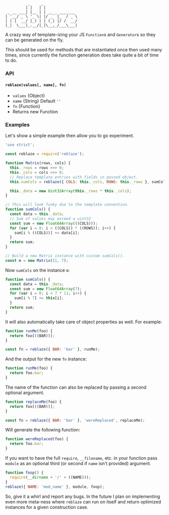```
          _     _
         | |   | |
 _ __ ___| |__ | | __ _ _______
| '__/ _ \ '_ \| |/ _` |_  / _ \
| | |  __/ |_) | | (_| |/ /  __/
|_|  \___|_.__/|_|\__,_/___\___|
```

A crazy way of template-izing your JS `Function`s and `Generator`s so they can
be generated on the fly.

This should be used for methods that are instantiated once then used many
times, since currently the function generation does take quite a bit of time to
do.

### API

#### `reblaze(values[, name], fn)`

* `values` {Object}
* `name` {String} Default `''`
* `fn` {Function}
* Returns new Function

### Examples

Let's show a simple example then allow you to go experiment.

```javascript
'use strict';

const reblaze = require('reblaze');

function Matrix(rows, cols) {
  this._rows = rows >>> 0;
  this._cols = cols >>> 0;
  // Replace template entries with fields in passed object.
  this.sumCols = reblaze({ COLS: this._cols, ROWS: this._rows }, sumCols);

  this._data = new Uint32Array(this._rows * this._cols);
}

// This will look funky due to the template convention.
function sumCols() {
  const data = this._data;
  // Sum of values may exceed a uint32
  const sum = new Float64Array(((COLS)));
  for (var i = 0; i < ((COLS)) * ((ROWS)); i++) {
    sum[i % ((COLS))] += data[i];
  }
  return sum;
}

// Build a new Matrix instance with custom sumCols().
const m = new Matrix(11, 7);
```

Now `sumCols` on the instance `m`:

```javascript
function sumCols() {
  const data = this._data;
  const sum = new Float64Array(7);
  for (var i = 0; i < 7 * 11; i++) {
    sum[i % 7] += this[i];
  }
  return sum;
}
```

It will also automatically take care of object properties as well. For example:

```javascript
function runMe(foo) {
  return foo[((BAR))];
}

const fn = reblaze({ BAR: 'bar' }, runMe);
```

And the output for the new `fn` instance:

```javascript
function runMe(foo) {
  return foo.bar;
}
```

The name of the function can also be replaced by passing a second optional
argument.

```javascript
function replaceMe(foo) {
  return foo[((BAR))];
}

const fn = reblaze({ BAR: 'bar' }, 'wereReplaced', replaceMe);
```

Will generate the following function:

```javascript
function wereReplaced(foo) {
  return foo.bar;
}
```

If you want to have the full `require`, `__filename`, etc. in your function
pass `module` as an optional third (or second if `name` isn't provided)
argument.

```javascript
function foop() {
  require(__dirname + '/' + ((NAME)));
}
reblaze({ NAME: 'mod_name' }, module, foop);
```

So, give it a whirl and report any bugs. In the future I plan on implementing
even more meta-ness where `reblaze` can run on itself and return optimized
instances for a given construction case.
